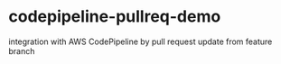 # codepipeline-pullreq-demo
integration with AWS CodePipeline by pull request
update from feature branch
